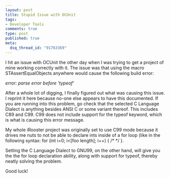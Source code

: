 ```yaml
--- 
layout: post
title: Stupid Issue with OCUnit
tags: 
- Developer Tools
comments: true
type: post
published: true
meta: 
  dsq_thread_id: "91763369"
---
```

I hit an issue with OCUnit the other day when I was trying to get a project of mine working correctly with it. The issue was that using the macro STAssertEqualObjects anywhere would cause the following build error:

  <em>error: parse error before 'typeof'</em>

  After a whole lot of digging, I finally figured out what was causing this issue. I reprint it here because no-one else appears to have this documented. If you are running into this problem, go check that the selected C Language Dialect is anything besides ANSI C or some variant thereof. This includes C89 and C99. C99 does not include support for the typeof keyword, which is what is causing this error message.

  My whole iRooster project was originally set to use C99 mode because it drives me nuts to not be able to declare ints inside of a for loop (like in the following syntax: for (int i=0; i<[foo length]; i++) { /* */ }.

  Setting the C Language Dialect to GNU99, on the other hand, will give you the the for loop declaration ability, along with support for typeof, thereby neatly solving the problem.

  Good luck!
